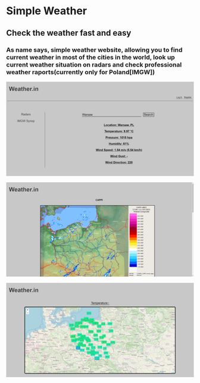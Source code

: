 # Simple Weather

## Check the weather fast and easy

### As name says, simple weather website, allowing you to find current weather in most of the cities in the world, look up current weather situation on radars and check professional weather raports(currently only for Poland[IMGW])

<p align="center">
  <kbd>
    <img src="/src/assets/0.png">
  </kbd>
</p>
<p align="center">
  <kbd>
    <img src="/src/assets/1.png">
  </kbd>
</p>
<p align="center">
  <kbd>
    <img src="/src/assets/synopmap.png">
  </kbd>
</p>
